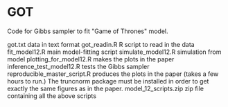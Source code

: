 # GOT

Code for Gibbs sampler to fit "Game of Thrones" model.

got.txt data in text format
got_readin.R R script to read in the data
fit_model12.R main model-fitting script
simulate_model12.R simulation from model
plotting_for_model12.R makes the plots in the paper
inference_test_model12.R tests the Gibbs sampler
reproducible_master_script.R produces the plots in the paper (takes a few hours to run.) The truncnorm package must be installed in order to get exactly the same figures as in the paper. 
model_12_scripts.zip zip file containing all the above scripts
